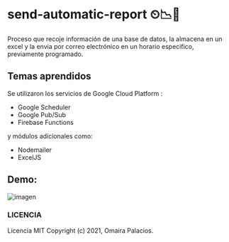 # send-automatic-report ⏲📉📩

Proceso que recoje información de una base de datos, la almacena en un excel y la envia por correo electrónico en un horario especifico, previamente programado.

## Temas aprendidos

Se utilizaron los servicios de Google Cloud Platform :

* Google Scheduler
* Google Pub/Sub
* Firebase Functions

y módulos adicionales como:

* Nodemailer
* ExcelJS

## Demo:

![imagen](https://github.com/omairapalacios/send-automatic-report/blob/main/poc-email.png)

### LICENCIA

Licencia MIT Copyright (c) 2021, Omaira Palacios.
